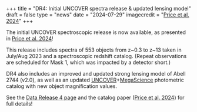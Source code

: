 +++
title = "DR4: Initial UNCOVER spectra release & updated lensing model"
draft = false
type = "news"
date = "2024-07-29"
imagecredit = "<a href=''>Price et al. 2024</a>"
+++

The initial UNCOVER spectroscopic release is now available, as presented in 
[Price et al. 2024]()!

This release includes spectra of 553 objects from z~0.3 to z~13 
taken in July/Aug 2023 and a spectroscopic redshift catalog. 
(Repeat observations are scheduled 
for Mask 1, which was impacted by a detector short.)

DR4 also includes an improved and updated strong lensing model of Abell 2744 (v2.0), as well as an updated [UNCOVER](/)+[MegaScience](/megascience/) photometric catalog with new object magnification values. 

See the [Data Release 4 page](/DR4.html) and the catalog paper ([Price et al. 2024](URL)) for full details!


